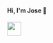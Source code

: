 #### Hi, I'm Jose 👋

<div style="display: flex, align-items: left;">
    <img height="32" width="32" src="https://cdn.simpleicons.org/dotnet/#512bd4" style="margin-right: 50px;" />
</div>
